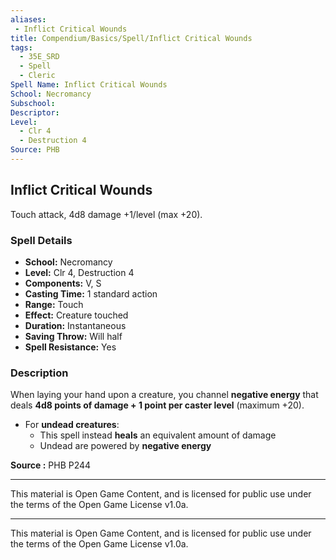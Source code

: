 ```yaml
---
aliases:
 - Inflict Critical Wounds
title: Compendium/Basics/Spell/Inflict Critical Wounds
tags:  
  - 35E_SRD  
  - Spell  
  - Cleric  
Spell Name: Inflict Critical Wounds
School: Necromancy
Subschool: 
Descriptor: 
Level:  
  - Clr 4  
  - Destruction 4  
Source: PHB
---
```


## Inflict Critical Wounds

Touch attack, 4d8 damage +1/level (max +20).

### Spell Details

- **School:** Necromancy  
- **Level:** Clr 4, Destruction 4  
- **Components:** V, S  
- **Casting Time:** 1 standard action  
- **Range:** Touch  
- **Effect:** Creature touched  
- **Duration:** Instantaneous  
- **Saving Throw:** Will half  
- **Spell Resistance:** Yes  

### Description

When laying your hand upon a creature, you channel **negative energy** that deals **4d8 points of damage + 1 point per caster level** (maximum +20).

- For **undead creatures**:  
  - This spell instead **heals** an equivalent amount of damage  
  - Undead are powered by **negative energy**



**Source :** PHB P244

---

This material is Open Game Content, and is licensed for public use under  
the terms of the Open Game License v1.0a.

---

This material is Open Game Content, and is licensed for public use under the terms of the Open Game License v1.0a.
